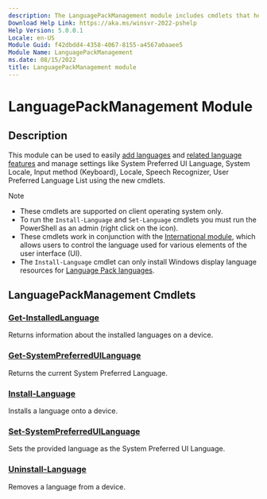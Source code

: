 ```yaml
---
description: The LanguagePackManagement module includes cmdlets that help you easily manage languages and language settings on a running Windows installation
Download Help Link: https://aka.ms/winsvr-2022-pshelp
Help Version: 5.0.0.1
Locale: en-US
Module Guid: f42dbdd4-4358-4067-8155-a4567a0aaee5
Module Name: LanguagePackManagement
ms.date: 08/15/2022
title: LanguagePackManagement module
---
```


# LanguagePackManagement Module
## Description

This module can be used to easily [add languages](/windows-hardware/manufacture/desktop/available-language-packs-for-windows) and [related language features](/windows-hardware/manufacture/desktop/features-on-demand-language-fod) and manage settings like System Preferred UI Language, System Locale, Input method (Keyboard), Locale, Speech Recognizer, User Preferred Language List using the new cmdlets.   

> [!NOTE]
> - These cmdlets are supported on client operating system only. 
> - To run the `Install-Language` and `Set-Language` cmdlets you must run the PowerShell as an admin (right click on the icon). 
> - These cmdlets work in conjunction with the [International module](/powershell/module/international/), which allows users to control the language used for various elements of the user interface (UI).
> - The `Install-Language` cmdlet can only install Windows display language resources for [Language Pack languages](/windows-hardware/manufacture/desktop/available-language-packs-for-windows).

## LanguagePackManagement Cmdlets
### [Get-InstalledLanguage](Get-InstalledLanguage.md)
Returns information about the installed languages on a device.

### [Get-SystemPreferredUILanguage](Get-SystemPreferredUILanguage.md)
Returns the current System Preferred Language.

### [Install-Language](Install-Language.md)
Installs a language onto a device.

### [Set-SystemPreferredUILanguage](Set-SystemPreferredUILanguage.md)
Sets the provided language as the System Preferred UI Language.

### [Uninstall-Language](Uninstall-Language.md)
Removes a language from a device.
